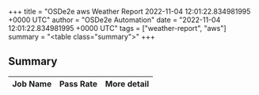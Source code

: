 +++
title = "OSDe2e aws Weather Report 2022-11-04 12:01:22.834981995 +0000 UTC"
author = "OSDe2e Automation"
date = "2022-11-04 12:01:22.834981995 +0000 UTC"
tags = ["weather-report", "aws"]
summary = "<table class=\"summary\"></table>"
+++
## Summary

| Job Name | Pass Rate | More detail |
|----------|-----------|-------------|




